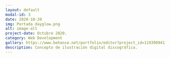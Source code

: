 ```yaml
---
layout: default
modal-id: 3
date: 2020-10-20
img: Portada dayglow.png
alt: image-alt
project-date: Octubre 2020.
category: Web Development
gallery: https://www.behance.net/portfolio/editor?project_id=119390941
description: Concepto de ilustración digital discográfica.
---
```

